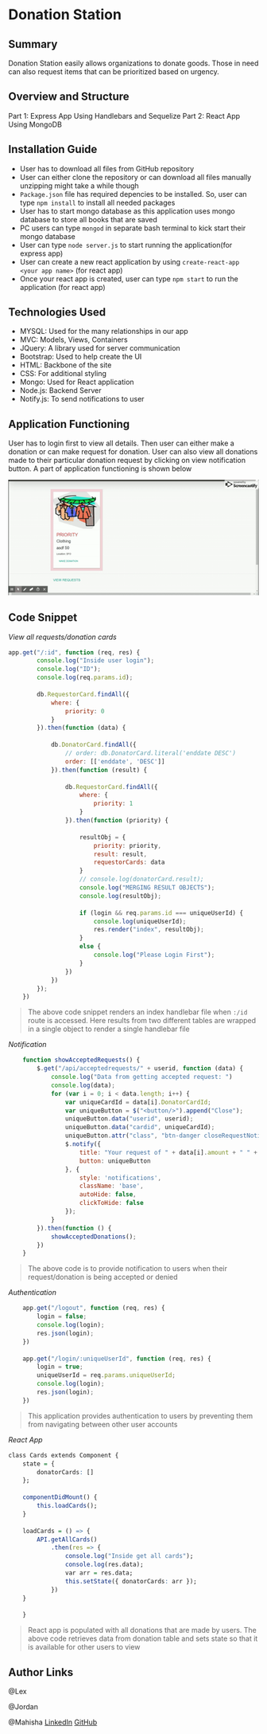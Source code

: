 # Donation Station

## Summary
Donation Station easily allows organizations to donate goods. Those in need can also request items that can be prioritized based on urgency. 

## Overview and Structure
Part 1: Express App Using Handlebars and Sequelize
Part 2: React App Using MongoDB


## Installation Guide
* User has to download all files from GitHub repository
* User can either clone the repository or can download all files manually unzipping might take a while though
* `Package.json` file has required depencies to be installed. So, user can type `npm install` to install all needed packages
* User has to start mongo database as this application uses mongo database to store all books that are saved
* PC users can type `mongod` in separate bash terminal to kick start their mongo database
* User can type `node server.js` to start running the application(for express app)
* User can create a new react application by using `create-react-app <your app name>` (for react app)
* Once your react app is created, user can type `npm start` to run the application (for react app)

## Technologies Used
- MYSQL: Used for the many relationships in our app
- MVC: Models, Views, Containers
- JQuery: A library used for server communication
- Bootstrap: Used to help create the UI
- HTML: Backbone of the site
- CSS: For additional styling
- Mongo: Used for React application
- Node.js: Backend Server
- Notify.js: To send notifications to user

## Application Functioning
User has to login first to view all details. Then user can either make a donation or can make request for donation. User can also view all donations made to their particular donation request by clicking on view notification button. A part of application functioning is shown below

![Site](DonationStation1.gif)

## Code Snippet
*View all requests/donation cards*

```Javascript
app.get("/:id", function (req, res) {
        console.log("Inside user login");
        console.log("ID");
        console.log(req.params.id);

        db.RequestorCard.findAll({
            where: {
                priority: 0
            }
        }).then(function (data) {

            db.DonatorCard.findAll({
                // order: db.DonatorCard.literal('enddate DESC')
                order: [['enddate', 'DESC']]
            }).then(function (result) {

                db.RequestorCard.findAll({
                    where: {
                        priority: 1
                    }
                }).then(function (priority) {

                    resultObj = {
                        priority: priority,
                        result: result,
                        requestorCards: data
                    }
                    // console.log(donatorCard.result);
                    console.log("MERGING RESULT OBJECTS");
                    console.log(resultObj);

                    if (login && req.params.id === uniqueUserId) {
                        console.log(uniqueUserId);
                        res.render("index", resultObj);
                    }
                    else {
                        console.log("Please Login First");
                    }
                })
            })
        });
    })
```
> The above code snippet renders an index handlebar file when `:/id` route is accessed. Here results from two different tables are wrapped in a single object to render a single handlebar file

*Notification*
```Javascript
    function showAcceptedRequests() {
        $.get("/api/acceptedrequests/" + userid, function (data) {
            console.log("Data from getting accepted request: ")
            console.log(data);
            for (var i = 0; i < data.length; i++) {
                var uniqueCardId = data[i].DonatorCardId;
                var uniqueButton = $("<button/>").append("Close");
                uniqueButton.data("userid", userid);
                uniqueButton.data("cardid", uniqueCardId);
                uniqueButton.attr("class", "btn-danger closeRequestNotification");
                $.notify({
                    title: "Your request of " + data[i].amount + " " + data[i].item + " has been accepted.<br>Please contact " + data[i].donatoremail + " to coordinate exchange.<br>Once you close this notificaiton, you will no longer be able to see this email address.",
                    button: uniqueButton
                }, {
                    style: 'notifications',
                    className: 'base',
                    autoHide: false,
                    clickToHide: false
                });
            }
        }).then(function () {
            showAcceptedDonations();
        })
    }
```
> The above code is to provide notification to users when their request/donation is being accepted or denied

*Authentication*
```Javascript
    app.get("/logout", function (req, res) {
        login = false;
        console.log(login);
        res.json(login);
    })

    app.get("/login/:uniqueUserId", function (req, res) {
        login = true;
        uniqueUserId = req.params.uniqueUserId;
        console.log(login);
        res.json(login);
    })
```
> This application provides authentication to users by preventing them from navigating between other user accounts

*React App*
```R
class Cards extends Component {
    state = {
        donatorCards: []
    };

    componentDidMount() {
        this.loadCards();
    }

    loadCards = () => {
        API.getAllCards()
            .then(res => {
                console.log("Inside get all cards");
                console.log(res.data);
                var arr = res.data;
                this.setState({ donatorCards: arr });
            })
    }

    }
```
> React app is populated with all donations that are made by users. The above code retrieves data from donation table and sets state so that it is available for other users to view

## Author Links
@Lex


@Jordan

@Mahisha
[LinkedIn](https://www.linkedin.com/in/mahisha-gunasekaran-0a780a88/)
[GitHub](https://github.com/Mahi-Mani)
